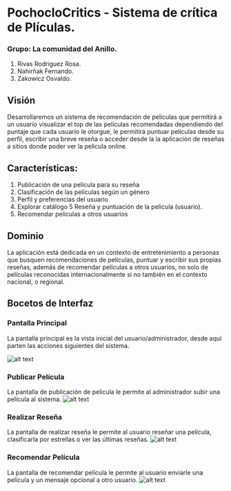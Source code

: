 # PochocloCritics - Sistema de crítica de Plículas.

### Grupo: La comunidad del Anillo.

1. Rivas Rodriguez Rosa.
2. Nahirñak Fernando.
3. Zakowicz Osvaldo.

## Visión
Desarrollaremos un  sistema de recomendación de películas que  permitirá a un usuario visualizar el top de las películas
recomendadas dependiendo del puntaje que cada usuario le otorgue, le permitirá puntuar películas desde su perfil, escribir 
una breve reseña o acceder desde la la aplicación de reseñas a sitios donde poder ver la pelicula online.

## Características:
1. Publicación de una película para su reseña 
2. Clasificación de las películas según un género
3. Perfil y preferencias del usuario
4. Explorar catálogo
5  Reseña y puntuación de la pelicula (usuario).
6. Recomendar películas a otros usuarios

## Dominio
La aplicación está dedicada en un contexto de entretenimiento a personas que busquen recomendaciones de películas, puntuar y 
escribir sus propias reseñas, además de recomendar películas a otros usuarios, no solo de películas reconocidas internacionalmente si no también en el contexto nacional, o regional.

## Bocetos de Interfaz
### Pantalla Principal
La pantalla principal es la vista inicial del usuario/administrador, desde aquí parten las acciones siguientes del sistema.

![alt text](https://github.com/RosyRivas/Proyecto-POO2-2019/blob/master/Iteracion%201/pantalla_principal.png "Imagen Pantalla Principal")

### Publicar Película
La pantalla de publicación de película le permite al administrador subir una película al sistema.
![alt text](https://github.com/RosyRivas/Proyecto-POO2-2019/blob/master/Iteracion%201/publicar_pelicula.png "Imagen Publicar Película")

### Realizar Reseña
La pantalla de realizar reseña le permite al usuario reseñar una película, clasificarla por estrellas o ver las últimas reseñas.
![alt text](https://github.com/RosyRivas/Proyecto-POO2-2019/blob/master/Iteracion%201/realizar_rese%C3%B1a.png "Imagen Realizar Reseña")

### Recomendar Película
La pantalla de recomendar película le permite al usuario enviarle una película y un mensaje opcional a otro usuario.
![alt text]()


